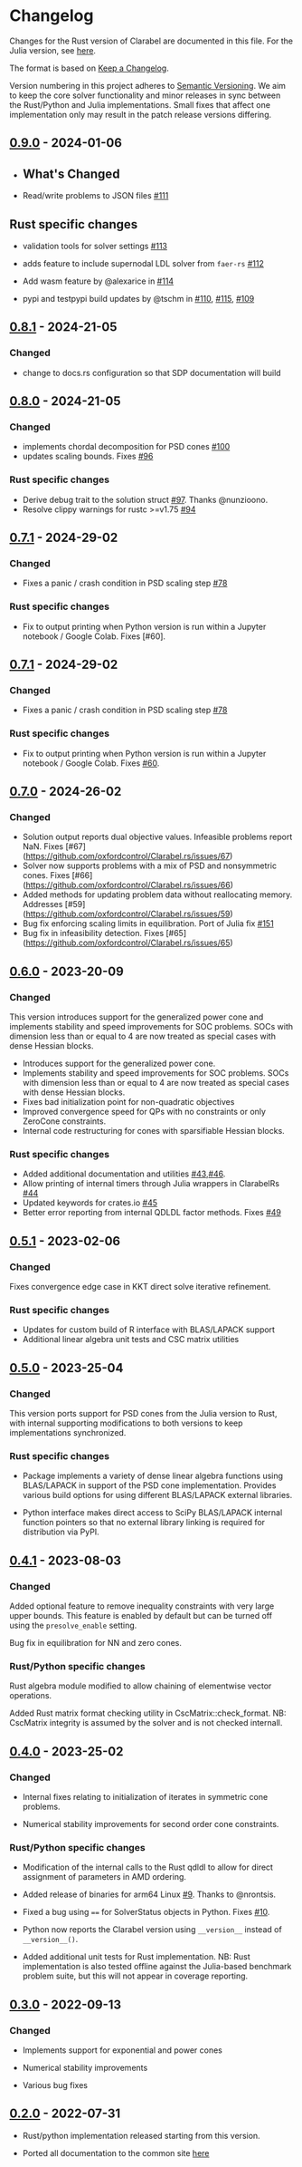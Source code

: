 # Changelog

Changes for the Rust version of Clarabel are documented in this file. For the Julia version, see [here](https://github.com/oxfordcontrol/Clarabel.jl/blob/main/CHANGELOG.md).

The format is based on [Keep a Changelog](https://keepachangelog.com/en/1.0.0/).

Version numbering in this project adheres to [Semantic Versioning](https://semver.org/spec/v2.0.0.html).  We aim to keep the core solver functionality and minor releases in sync between the Rust/Python and Julia implementations.  Small fixes that affect one implementation only may result in the patch release versions differing.

## [0.9.0] - 2024-01-06

- ## What's Changed
- Read/write problems to JSON files [#111](https://github.com/oxfordcontrol/Clarabel.rs/pull/111)

## Rust specific changes
- validation tools for solver settings [#113](https://github.com/oxfordcontrol/Clarabel.rs/pull/113)

- adds feature to include supernodal LDL solver from `faer-rs` [#112](https://github.com/oxfordcontrol/Clarabel.rs/pull/112)

- Add wasm feature by @alexarice in [#114](https://github.com/oxfordcontrol/Clarabel.rs/pull/114)
- pypi and testpypi build updates by @tschm in [#110](https://github.com/oxfordcontrol/Clarabel.rs/pull/110), [#115](https://github.com/oxfordcontrol/Clarabel.rs/pull/115), [#109](https://github.com/oxfordcontrol/Clarabel.rs/pull/109)



## [0.8.1] - 2024-21-05
### Changed 

- change to docs.rs configuration so that SDP documentation will build

## [0.8.0] - 2024-21-05
### Changed 

- implements chordal decomposition for PSD cones [#100](https://github.com/oxfordcontrol/Clarabel.rs/pull/100)
- updates scaling bounds. Fixes [#96](https://github.com/oxfordcontrol/Clarabel.rs/issues/96)

### Rust specific changes

- Derive debug trait to the solution struct [#97](https://github.com/oxfordcontrol/Clarabel.rs/pull/97). Thanks @nunzioono.
- Resolve clippy warnings for rustc >=v1.75 [#94](https://github.com/oxfordcontrol/Clarabel.rs/pull/94)

## [0.7.1] - 2024-29-02
### Changed 

- Fixes a panic / crash condition in PSD scaling step [#78](https://github.com/oxfordcontrol/Clarabel.rs/pull/78)

### Rust specific changes

- Fix to output printing when Python version is run within a Jupyter notebook / Google Colab.  Fixes [#60].

## [0.7.1] - 2024-29-02
### Changed 

- Fixes a panic / crash condition in PSD scaling step [#78](https://github.com/oxfordcontrol/Clarabel.rs/pull/78)

### Rust specific changes

- Fix to output printing when Python version is run within a Jupyter notebook / Google Colab.  Fixes [#60](https://github.com/oxfordcontrol/Clarabel.rs/issues/60).


## [0.7.0] - 2024-26-02
### Changed 

- Solution output reports dual objective values.  Infeasible problems report NaN. Fixes [#67] (https://github.com/oxfordcontrol/Clarabel.rs/issues/67)
- Solver now supports problems with a mix of PSD and nonsymmetric cones. Fixes [#66] (https://github.com/oxfordcontrol/Clarabel.rs/issues/66)
- Added methods for updating problem data without reallocating memory.  Addresses [#59] (https://github.com/oxfordcontrol/Clarabel.rs/issues/59)
- Bug fix enforcing scaling limits in equilibration.  Port of Julia fix [#151](https://github.com/oxfordcontrol/Clarabel.jl/pull/151)
- Bug fix in infeasibility detection. Fixes [#65] (https://github.com/oxfordcontrol/Clarabel.rs/issues/65)



## [0.6.0] - 2023-20-09
### Changed 

This version introduces support for the generalized power cone and implements stability and speed improvements for SOC problems.  SOCs with
dimension less than or equal to 4 are now treated as special cases with dense Hessian blocks.

- Introduces support for the generalized power cone. 
- Implements stability and speed improvements for SOC problems.  SOCs with dimension less than or equal to 4 are now treated as special cases with dense Hessian blocks.
- Fixes bad initialization point for non-quadratic objectives 
- Improved convergence speed for QPs with no constraints or only ZeroCone constraints.
- Internal code restructuring for cones with sparsifiable Hessian blocks.

### Rust specific changes
- Added additional documentation and utilities [#43](https://github.com/oxfordcontrol/Clarabel.rs/issues/43),[#46](https://github.com/oxfordcontrol/Clarabel.rs/issues/46).
- Allow printing of internal timers through Julia wrappers in ClarabelRs [#44](https://github.com/oxfordcontrol/Clarabel.rs/issues/44)
- Updated keywords for crates.io [#45](https://github.com/oxfordcontrol/Clarabel.rs/issues/45)
- Better error reporting from internal QDLDL factor methods.  Fixes [#49](https://github.com/oxfordcontrol/Clarabel.rs/issues/49)


## [0.5.1] - 2023-02-06
### Changed 
Fixes convergence edge case in KKT direct solve iterative refinement.

### Rust specific changes
- Updates for custom build of R interface with BLAS/LAPACK support 
- Additional linear algebra unit tests and CSC matrix utilities


## [0.5.0] - 2023-25-04
### Changed 

This version ports support for PSD cones from the Julia version to Rust, with internal supporting modifications to both versions to keep implementations synchronized.

### Rust specific changes

- Package implements a variety of dense linear algebra functions using BLAS/LAPACK in support of the PSD cone implementation.   Provides various build options for using different BLAS/LAPACK external libraries.

- Python interface makes direct access to SciPy BLAS/LAPACK internal function pointers so that no external library linking is required for distribution via PyPI.


## [0.4.1] - 2023-08-03

### Changed 

Added optional feature to remove inequality constraints with very large upper bounds.   This feature is enabled by default but can be turned off using the `presolve_enable` setting.  

Bug fix in equilibration for NN and zero cones.
### Rust/Python specific changes

Rust algebra module modified to allow chaining of elementwise vector operations.

Added Rust matrix format checking utility in CscMatrix::check_format.  NB: CscMatrix 
integrity is assumed by the solver and is not checked internall.
## [0.4.0] - 2023-25-02

### Changed 

- Internal fixes relating to initialization of iterates in symmetric cone problems.

- Numerical stability improvements for second order cone constraints. 

### Rust/Python specific changes

- Modification of the internal calls to the Rust qdldl to allow for direct assignment of parameters in AMD ordering.   

- Added release of binaries for arm64 Linux [#9](https://github.com/oxfordcontrol/Clarabel.rs/issues/9).   Thanks to @nrontsis.

- Fixed a bug using `==` for SolverStatus objects in Python.  Fixes [#10](https://github.com/oxfordcontrol/Clarabel.rs/issues/10).

- Python now reports the Clarabel version using `__version__` instead of `__version__()`.

- Added additional unit tests for Rust implementation.   NB: Rust implementation is also tested
offline against the Julia-based benchmark problem suite, but this will not appear in coverage reporting.  


## [0.3.0] - 2022-09-13

### Changed 

- Implements support for exponential and power cones

- Numerical stability improvements

- Various bug fixes

## [0.2.0] - 2022-07-31

- Rust/python implementation released starting from this version.

- Ported all documentation to the common site [here](https://github.com/oxfordcontrol/ClarabelDocs)

[0.9.0]: https://github.com/oxfordcontrol/Clarabel.rs/compare/v0.8.1...v0.9.0
[0.8.1]: https://github.com/oxfordcontrol/Clarabel.rs/compare/v0.8.0...v0.8.1
[0.8.0]: https://github.com/oxfordcontrol/Clarabel.rs/compare/v0.7.1...v0.8.0
[0.7.1]: https://github.com/oxfordcontrol/Clarabel.rs/compare/v0.7.0...v0.7.1
[0.7.0]: https://github.com/oxfordcontrol/Clarabel.rs/compare/v0.6.0...v0.7.0
[0.6.0]: https://github.com/oxfordcontrol/Clarabel.rs/compare/v0.5.1...v0.6.0
[0.5.1]: https://github.com/oxfordcontrol/Clarabel.rs/compare/v0.5.0...v0.5.1
[0.5.0]: https://github.com/oxfordcontrol/Clarabel.rs/compare/v0.4.1...v0.5.0
[0.4.1]: https://github.com/oxfordcontrol/Clarabel.rs/compare/v0.4.0...v0.4.1
[0.4.0]: https://github.com/oxfordcontrol/Clarabel.rs/compare/v0.3.0...v0.4.0
[0.3.0]: https://github.com/oxfordcontrol/Clarabel.rs/compare/v0.2.0...v0.3.0
[0.2.0]: https://github.com/oxfordcontrol/Clarabel.rs/tree/v0.2.0
